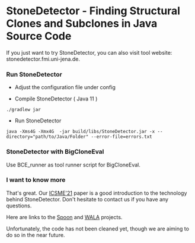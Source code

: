 # StoneDetector - Finding Structural Clones and Subclones in Java Source Code

If you just want to try StoneDetector, you can also visit tool website: stonedetector.fmi.uni-jena.de.

### Run StoneDetector
* Adjust the configuration file under config

* Compile StoneDetector ( Java 11 )
```
./gradlew jar
```

* Run StoneDetector
```
java -Xms4G -Xmx4G  -jar build/libs/StoneDetector.jar -x --directory="path/to/Java/Folder" --error-file=errors.txt 
```

### StoneDetector with BigCloneEval
 Use BCE_runner as tool runner script for BigCloneEval.

### I want to know more
That's great. Our [ICSME'21](https://www.computer.org/csdl/proceedings-article/icsme/2021/288200a070/1yNh4Mp9yE0) paper is a good introduction to the technology behind StoneDetector. Don't hesitate to contact us if you have any questions.


Here are links to the [Spoon](https://github.com/INRIA/spoon) and [WALA](https://github.com/wala/WALA) projects.

Unfortunately, the code has not been cleaned yet, though we are aiming to do so in the near future.
